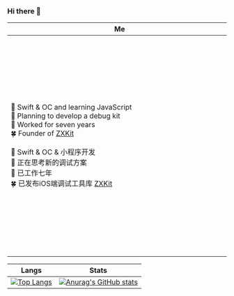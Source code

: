 ### Hi there 👋
|Me<div style="width:500px">|ZXKit|
|----|----|
|<p style="width: 500px">🌱 Swift & OC and learning JavaScript <br/> 🤔 Planning to develop a debug kit <br/> 🔭 Worked for seven years <br/> 🍀 Founder of [ZXKit](https://github.com/ZXKitCode) <br/> <br/> 🌱 Swift & OC & 小程序开发 <br/> 🤔 正在思考新的调试方案 <br/>  🔭 已工作七年 <br/> 🍀 已发布iOS端调试工具库 [ZXKit](https://github.com/ZXKitCode)</p>|<a href="https://github.com/ZXKitCode"><img src="https://github.com/ZXKitCode/ZXKitSwift/raw/main/readmeResource/zxkit.png" alt="alt text" title="image Title" width="500px"/></a>|




|Langs|Stats|
|----|----|
|[![Top Langs](https://github-readme-stats.vercel.app/api/top-langs/?username=DamonHu&layout=compact)](/)|[![Anurag's GitHub stats](https://github-readme-stats.vercel.app/api?username=DamonHu&count_private=true&show_icons=true&theme=radical)](/)|






